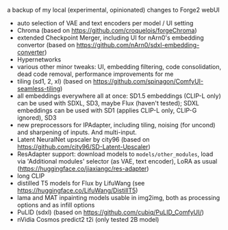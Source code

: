 a backup of my local (experimental, opinionated) changes to Forge2 webUI

* auto selection of VAE and text encoders per model / UI setting
* Chroma (based on https://github.com/croquelois/forgeChroma)
* extended Checkpoint Merger, including UI for nArn0's embedding convertor (based on https://github.com/nArn0/sdxl-embedding-converter)
* Hypernetworks
* various other minor tweaks: UI, embedding filtering, code consolidation, dead code removal, performance improvements for me
* tiling (sd1, 2, xl) (based on https://github.com/spinagon/ComfyUI-seamless-tiling)
* all embeddings everywhere all at once: SD1.5 embeddings (CLIP-L only) can be used with SDXL, SD3, maybe Flux (haven't tested); SDXL embeddings can be used with SD1 (applies CLIP-L only, CLIP-G ignored), SD3
* new preprocessors for IPAdapter, including tiling, noising (for uncond) and sharpening of inputs. And multi-input.
* Latent NeuralNet upscaler by city96 (based on https://github.com/city96/SD-Latent-Upscaler)
* ResAdapter support: download models to `models/other_modules`, load via 'Additional modules' selector (as VAE, text encoder), LoRA as usual (https://huggingface.co/jiaxiangc/res-adapter)
* long CLIP
* distilled T5 models for Flux by LifuWang (see https://huggingface.co/LifuWang/DistillT5)
* lama and MAT inpainting models usable in img2img, both as processing options and as infill options
* PuLID (sdxl) (based on https://github.com/cubiq/PuLID_ComfyUI/)
* nVidia Cosmos predict2 t2i (only tested 2B model)

